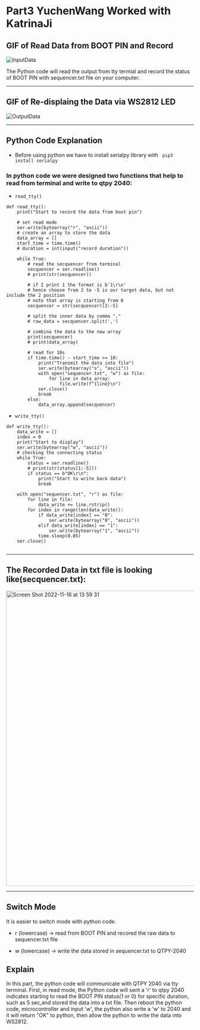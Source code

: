 # Part3 YuchenWang Worked with KatrinaJi



## GIF of Read Data from BOOT PIN and Record

![InputData](https://user-images.githubusercontent.com/105755054/202268733-38efb52a-c3af-4d6f-ab77-3d794cb96c40.GIF)

The Python code will read the output from tty termial and record the status of BOOT PIN with sequencer.txt file on your computer.

---

## GIF of Re-displaing the Data via WS2812 LED

![OutputData](https://user-images.githubusercontent.com/105755054/202269079-c60ff665-0ff7-453c-b378-5822bd2fcb5f.GIF)

---

## Python Code Explanation

- Before using python we have to install serialpy library with ``` pip3 install serialpy```

### In python code we were designed two functions that help to read from terminal and write to qtpy 2040:

- ```read_tty()```

```
def read_tty():
    print("Start to record the data from boot pin")

    # set read mode
    ser.write(bytearray("r", "ascii"))
    # create an array to store the data
    data_array = []
    start_time = time.time()
    # duration = int(input("record duration"))

    while True:
        # read the secquencer from terminal
        secquencer = ser.readline()
        # print(str(secquencer))

        # if I print 1 the format is b'1\r\n'
        # hence choose from 2 to -5 is our target data, but not include the 2 position
        # note that array is starting from 0
        secquencer = str(secquencer)[2:-5]

        # split the inner data by comma ","
        # row_data = secquencer.split(',')

        # combina the data to the new array
        print(secquencer)
        # print(data_array)

        # read for 10s
        if time.time() - start_time >= 10:
            print("Transmit the data into file")
            ser.write(bytearray("s", "ascii"))
            with open("sequencer.txt", "w") as file:
                for line in data_array:
                    file.write(f"{line}\n")
            ser.close()
            break
        else:
            data_array.append(secquencer)

```

- ```write_tty()```

```
def write_tty():
    data_write = []
    index = 0
    print("Start to display")
    ser.write(bytearray("w", "ascii"))
    # checking the connecting status
    while True:
        status = ser.readline()
        # print(str(status[1:-5]))
        if status == b"OK\r\n":
            print("Start to write back data")
            break

    with open("sequencer.txt", "r") as file:
        for line in file:
            data_write += line.rstrip()
        for index in range(len(data_write)):
            if data_write[index] == "0":
                ser.write(bytearray("0", "ascii"))
            elif data_write[index] == "1":
                ser.write(bytearray("1", "ascii"))
            time.sleep(0.05)
    ser.close()


```

---

## The Recorded Data in txt file is looking like(secquencer.txt):

<img width="794" alt="Screen Shot 2022-11-16 at 13 59 31" src="https://user-images.githubusercontent.com/105755054/202269338-4ad18a11-5259-47e8-9877-c0a61c3036d4.png">

---
## Switch Mode

It is easier to switch mode with python code. 

- r (lowercase) -> read from BOOT PIN and recored the raw data to sequencer.txt file

- w (lowercase) -> write the data stored in sequencer.txt to QTPY-2040 


## Explain

In this part, the python code will communicate with QTPY 2040 via tty terminal. First, in read mode, the Python code will sent a 'r' to qtpy 2040 indicates starting to read the BOOT PIN status(1 or 0) for specific duration, such as 5 sec,and stored the data into a txt file. Then reboot the python code, microcontroller and input 'w', the python also write a 'w' to 2040 and it will return "OK" to python, then allow the python to write the data into WS2812.
